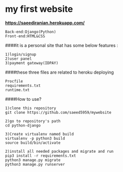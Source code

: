 # my first website

**https://saeediranian.herokuapp.com/**
~~~~
Back-end:Django(Python)
Front-end:HTML&CSS
~~~~

####it is a personal site that has some below features :
~~~~
1)login/signup 
2)user panel
3)payment gateway(IDPAY)

~~~~
####these three files are related to heroku deploying
~~~~
Procfile
requirements.txt
runtime.txt

~~~~
####How to use?
~~~~
1)clone this repository
git clone https://github.com/saeed5959/mywebsite

2)go to repository's path
cd python-django

3)Create virtualenv named build
virtualenv -p python3 build
source build/bin/activate

2)install all needed packages and migrate and run
pip3 install -r requirements.txt
python3 manage.py migrate
python3 manage.py runserver